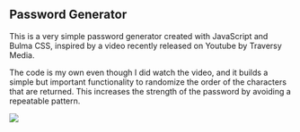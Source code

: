 ## Password Generator

This is a very simple password generator created with JavaScript and Bulma CSS, inspired by a video recently released on Youtube by Traversy Media.

The code is my own even though I did watch the video, and it builds a simple but important functionality to randomize the order of the characters that are returned. This increases the strength of the password by avoiding a repeatable pattern.

![](https://github.com/herokunt/password-generator-js/blob/master/pass-gen.png)
